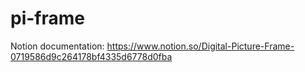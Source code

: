 # pi-frame

Notion documentation: https://www.notion.so/Digital-Picture-Frame-0719586d9c264178bf4335d6778d0fba
